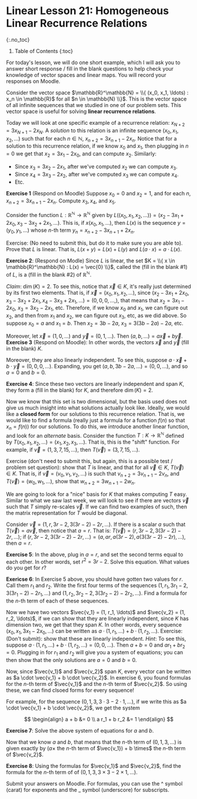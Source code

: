 # Linear Lesson 21: Homogeneous Linear Recurrence Relations
{:.no_toc}

1. Table of Contents
{:toc}

For today's lesson, we will do one short example, which I will ask you to answer short response / fill in the blank questions to help check your knowledge of vector spaces and linear maps. You will record your responses on Moodle.

Consider the vector space $\mathbb{R}^\mathbb{N} = \\{ (x_0, x_1, \ldots) : x_n \in \mathbb{R}$ for all $n \in \mathbb{N} \\}$. This is the vector space of all infinite sequences that we studied in one of our problem sets. This vector space is useful for solving **linear recurrence relations**.

Today we will look at one specific example of a recurrence relation: $x_{N+2} = 3x_{N+1} - 2x_N$. A *solution* to this relation is an infinite sequence $(x_0, x_1, x_2, \ldots)$ such that for each $n \in \mathbb{N}$, $x_{n+2} = 3x_{n+1} - 2x_n$. Notice that for a solution to this recurrence relation, if we know $x_0$ and $x_1$, then plugging in $n = 0$ we get that $x_2 = 3x_1 - 2x_0$, and can compute $x_2$. Similarly:

* Since $x_3 = 3x_2 - 2x_1$, after we've computed $x_2$ we can compute $x_3$.
* Since $x_4 = 3x_3 - 2x_2$, after we've computed $x_3$ we can compute $x_4$.
* Etc.

**Exercise 1** (Respond on Moodle) Suppose $x_0 = 0$ and $x_2 = 1$, and for each $n$, $x_{n+2} = 3x_{n+1} - 2x_n$. Compute $x_3, x_4,$ and $x_5$.

Consider the function $L : \mathbb{R}^\mathbb{N} \to \mathbb{R}^\mathbb{N}$ given by $L( (x_0, x_1, x_2,\ldots)) = (x_2 - 3x_1 + 2x_0, x_3 - 3x_2 + 2x_1, \ldots )$. This is, if $x (x_0, x_1, \ldots)$, then $L(x)$ is the sequence $y = (y_0, y_1, \ldots)$ whose $n$-th term $y_n = x_{n+2} - 3x_{n+1} + 2x_n$.

Exercise: (No need to submit this, but do it to make sure you are able to). Prove that $L$ is linear. That is, $L(x + y) = L(x) + L(y)$ and $L(a \cdot x) = a \cdot L(x)$.

**Exercise 2**: (Respond on Modle) Since $L$ is linear, the set $K = \\{ x \in \mathbb{R}^\mathbb{N} : L(x) = \vec{0} \\}$, called the (fill in the blank \#1) of $L$, is a (fill in the blank \#2) of $\mathbb{R}^\mathbb{N}$.

*Claim*: $\dim(K) = 2$. To see this, notice that $\vec{x} \in K$, it's really just determined by its first two elements. That is, if $\vec{x} = (x_0, x_1, x_2, \ldots)$, since $(x_2 - 3x_1 + 2x_0, x_3 - 3x_2 + 2x_1, x_4 - 3x_3 + 2x_1, \ldots) = (0, 0, 0, \ldots, )$, that means that $x_2 = 3x_1 - 2x_0$, $x_3 = 3x_2 - 2x_1$, etc. Therefore, if we know $x_0$ and $x_1$, we can figure out $x_2$, and then from $x_1$ and $x_2$, we can figure out $x_3$, etc, as we did above. So suppose $x_0 = a$ and $x_1 = b$. Then $x_2 = 3b - 2a$, $x_3 = 3(3b - 2a) - 2a$, etc.

Moreover, let $\vec{x} = (1, 0, \ldots)$ and $\vec{y} = (0, 1, \ldots)$. Then $(a, b, \ldots) = a \vec{x} + b \vec{y}$. **Exercise 3** (Respond on Moodle): In other words, the vectors $\vec{x}$ and $\vec{y}$ (fill in the blank) $K$.

Moreover, they are also linearly independent. To see this, suppose $a \cdot \vec{x} + b \cdot \vec{y} = (0, 0, 0, \ldots)$. Expanding, you get $(a, b, 3b - 2a, \ldots) = (0, 0, \ldots)$, and so $a = 0$ and $b = 0$.

**Exercise 4**: Since these two vectors are linearly independent and span $K$, they form a (fill in the blank) for $K$, and therefore $\dim(K) = 2$.

Now we know that this set is two dimensional, but the basis used does not give us much insight into what solutions actually look like. Ideally, we would like a **closed form** for our solutions to this recurrence relation. That is, we would like to find a formula (really just a formula for a function $f(n)$ so that $x_n = f(n)$) for our solutions. To do this, we introduce another linear function, and look for an *alternate* basis. Consider the function $T : K \to \mathbb{R}^\mathbb{N}$ defined by $T(x_0, x_1, x_2, \ldots) = (x_1, x_2, x_3, \ldots)$. That is, this is the "shift" function. For example, if $\vec{v} = (1, 3, 7, 15, \ldots)$, then $T(\vec{v}) = (3, 7, 15, \ldots)$.

Exercise (don't need to submit this, but again, this is a possible test / problem set question): show that $T$ is linear, and that for all $\vec{v} \in K$, $T(\vec{v}) \in K$. That is, if $\vec{v} = (v_0, v_1, v_2, \ldots)$ is such that $v_{n+2} = 3 v_{n+1} - 2v_n$, and $T(\vec{v}) = (w_0, w_1, \ldots)$, show that $w_{n+2} = 3w_{n+1} - 2w_n$.

We are going to look for a "nice" basis for $K$ that makes computing $T$ easy. Similar to what we saw last week, we will look to see if there are vectors $\vec{v}$ such that $T$ simply re-scales $\vec{v}$. If we can find two examples of such, then the matrix representation for $T$ would be diagonal.

Consider $\vec{v} = (1, r, 3r - 2, 3(3r - 2) - 2r, \ldots)$. If there is a scalar $a$ such that $T(\vec{v}) = a \vec{v}$, then notice that $a = r$. That is: $T(\vec{v}) = (r, 3r - 2, 3(3r - 2) - 2r, \ldots)$; if $(r, 3r - 2, 3(3r - 2) - 2r, \ldots) = (a, ar, a(3r - 2), a(3(3r - 2) - 2r), \ldots)$, then $a = r$.

**Exercise 5**: In the above, plug in $a = r$, and set the second terms equal to each other. In other words, set $r^2 = 3r - 2$. Solve this equation. What values do you get for $r$?

**Exericse 6**: In Exercise 5 above, you should have gotten two values for $r$. Call them $r_1$ and $r_2$. Write the first four terms of the sequences $(1, r_1, 3r_1 - 2, 3(3r_1 - 2) - 2r_1, \ldots)$ and $(1, r_2, 3r_2 - 2, 3(3r_2 - 2) - 2r_2, \ldots)$. Find a formula for the $n$-th term of each of these sequences.

Now we have two vectors $\vec{v_1} = (1, r_1, \ldots)$ and $\vec{v_2} = (1, r_2, \ldots)$, if we can show that they are linearly independent, since $K$ has dimension two, we get that they span $K$. In other words, every sequence $(x_0, x_1, 3x_1 - 2x_0, \ldots)$ can be written as $a \cdot (1, r_1, \ldots) + b \cdot (1, r_2, \ldots)$. Exercise: (Don't submit): show that these are linearly independent. *Hint*: To see this, suppose $a \cdot (1, r_1, \ldots) + b \cdot (1, r_2, \ldots) = (0, 0, \ldots)$. Then $a + b = 0$ and $ar_1 + br_2 = 0$. Plugging in for $r_1$ and $r_2$ will give you a system of equations; you can then show that the only solutions are $a = 0$ and $b = 0$.

Now, since $\vec{v_1}$ and $\vec{v_2}$ span $K$, every vector can be written as $a \cdot \vec{v_1} + b \cdot \vec{v_2}$. In exercise 6, you found formulas for the $n$-th term of $\vec{v_1}$ and the $n$-th term of $\vec{v_2}$. So using these, we can find clsoed forms for every sequence!

For example, for the sequence $(0, 1, 3, 3\cdot 3 - 2 \cdot 1, \ldots)$, if we write this as $a \cdot \vec{v_1} + b \cdot \vec{v_2}$, we get the system

$$
\begin{align}
a + b &= 0 \\
a r_1 + b r_2 &= 1
\end{align}
$$

**Exercise 7**: Solve the above system of equations for $a$ and $b$.

Now that we know $a$ and $b$, that means that the $n$-th term of $(0, 1, 3, \ldots)$ is given exactly by ($a \times$ the $n$-th term of $\vec{v_1}) + b \times$ the $n$-th term of $\vec{v_2}$.

**Exercise 8**: Using the formulas for $\vec{v_1}$ and $\vec{v_2}$, find the formula for the $n$-th term of of $(0, 1, 3, 3 \times 3 - 2 \times 1, \ldots)$.

Submit your answers on Moodle. For formulas, you can use the ^ symbol (carat) for exponents and the _ symbol (underscore) for subscripts.
